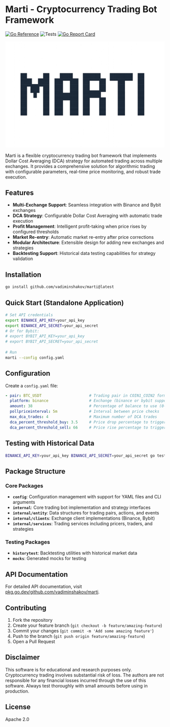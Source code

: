 # Marti - Cryptocurrency Trading Bot Framework

[![Go Reference](https://pkg.go.dev/badge/github.com/vadiminshakov/marti.svg)](https://pkg.go.dev/github.com/vadiminshakov/marti)
![Tests](https://github.com/vadiminshakov/marti/workflows/tests/badge.svg)
[![Go Report Card](https://goreportcard.com/badge/github.com/vadiminshakov/marti)](https://goreportcard.com/report/github.com/vadiminshakov/marti)

![marti](https://github.com/vadiminshakov/marti/blob/main/logo.png)

Marti is a flexible cryptocurrency trading bot framework that implements Dollar Cost Averaging (DCA) strategy for automated trading across multiple exchanges. It provides a comprehensive solution for algorithmic trading with configurable parameters, real-time price monitoring, and robust trade execution.

## Features

- **Multi-Exchange Support**: Seamless integration with Binance and Bybit exchanges
- **DCA Strategy**: Configurable Dollar Cost Averaging with automatic trade execution
- **Profit Management**: Intelligent profit-taking when price rises by configured thresholds
- **Market Re-entry**: Automatic market re-entry after price corrections
- **Modular Architecture**: Extensible design for adding new exchanges and strategies
- **Backtesting Support**: Historical data testing capabilities for strategy validation

## Installation

```bash
go install github.com/vadiminshakov/marti@latest
```

## Quick Start (Standalone Application)

```bash
# Set API credentials
export BINANCE_API_KEY=your_api_key
export BINANCE_API_SECRET=your_api_secret
# Or for Bybit:
# export BYBIT_API_KEY=your_api_key  
# export BYBIT_API_SECRET=your_api_secret

# Run
marti --config config.yaml
```

## Configuration

Create a `config.yaml` file:

```yaml
- pair: BTC_USDT                     # Trading pair in COIN1_COIN2 format
  platform: binance                  # Exchange (binance or bybit supported)
  amount: 38                         # Percentage of balance to use (0-100)
  pollpriceinterval: 5m              # Interval between price checks
  max_dca_trades: 4                  # Maximum number of DCA trades
  dca_percent_threshold_buy: 3.5     # Price drop percentage to trigger buy
  dca_percent_threshold_sell: 66     # Price rise percentage to trigger sell
```

## Testing with Historical Data

```bash
BINANCE_API_KEY=your_api_key BINANCE_API_SECRET=your_api_secret go test -v ./historytest
```

## Package Structure

### Core Packages

- **`config`**: Configuration management with support for YAML files and CLI arguments
- **`internal`**: Core trading bot implementation and strategy interfaces
- **`internal/entity`**: Data structures for trading pairs, actions, and events
- **`internal/clients`**: Exchange client implementations (Binance, Bybit)
- **`internal/services`**: Trading services including pricers, traders, and strategies

### Testing Packages

- **`historytest`**: Backtesting utilities with historical market data
- **`mocks`**: Generated mocks for testing

## API Documentation

For detailed API documentation, visit [pkg.go.dev/github.com/vadiminshakov/marti](https://pkg.go.dev/github.com/vadiminshakov/marti).

## Contributing

1. Fork the repository
2. Create your feature branch (`git checkout -b feature/amazing-feature`)
3. Commit your changes (`git commit -m 'Add some amazing feature'`)
4. Push to the branch (`git push origin feature/amazing-feature`) 
5. Open a Pull Request

## Disclaimer

This software is for educational and research purposes only. Cryptocurrency trading involves substantial risk of loss. The authors are not responsible for any financial losses incurred through the use of this software. Always test thoroughly with small amounts before using in production.

## License

Apache 2.0

